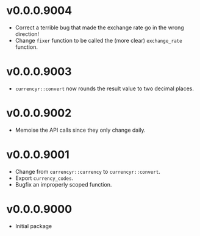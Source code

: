 # v0.0.0.9004

* Correct a terrible bug that made the exchange rate go in the wrong direction!
* Change `fixer` function to be called the (more clear) `exchange_rate` function.

# v0.0.0.9003

* `currencyr::convert` now rounds the result value to two decimal places.

# v0.0.0.9002

* Memoise the API calls since they only change daily.

# v0.0.0.9001

* Change from `currencyr::currency` to `currencyr::convert`.
* Export `currency_codes`.
* Bugfix an improperly scoped function.

# v0.0.0.9000

* Initial package
